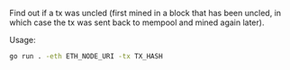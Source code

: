 Find out if a tx was uncled (first mined in a block that has been uncled, in which case the tx was sent back to mempool and mined again later).

Usage:

```bash
go run . -eth ETH_NODE_URI -tx TX_HASH
```
